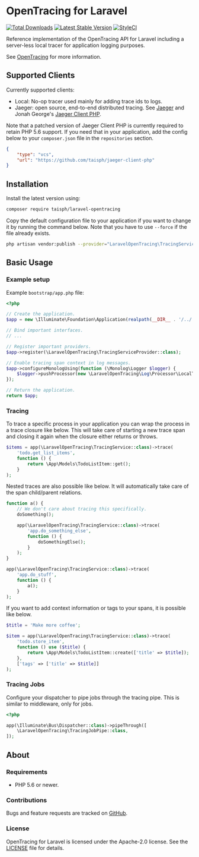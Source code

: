 # OpenTracing for Laravel

[![Total Downloads](https://img.shields.io/packagist/dt/taisph/laravel-opentracing.svg?style=flat-square)](https://packagist.org/packages/taisph/laravel-opentracing)
[![Latest Stable Version](https://img.shields.io/packagist/v/taisph/laravel-opentracing.svg?style=flat-square)](https://packagist.org/packages/taisph/laravel-opentracing)
[![StyleCI](https://github.styleci.io/repos/139591541/shield?style=flat-square&branch=develop)](https://github.styleci.io/repos/139591541)

Reference implementation of the OpenTracing API for Laravel including a server-less local tracer for application
logging purposes.

See [OpenTracing](http://opentracing.io/) for more information.

## Supported Clients

Currently supported clients:

- Local: No-op tracer used mainly for adding trace ids to logs.
- Jaeger: open source, end-to-end distributed tracing. See [Jaeger](https://www.jaegertracing.io/) and
    Jonah George's [Jaeger Client PHP](https://github.com/jonahgeorge/jaeger-client-php).

Note that a patched version of Jaeger Client PHP is currently required to retain PHP 5.6 support. If you need that in
your application, add the config below to your `composer.json` file in the `repositories` section.

```json
{
    "type": "vcs",
    "url": "https://github.com/taisph/jaeger-client-php"
}
```

## Installation

Install the latest version using:

```bash
composer require taisph/laravel-opentracing
```

Copy the default configuration file to your application if you want to change it by running the command below. Note
that you have to use `--force` if the file already exists.

```bash
php artisan vendor:publish --provider="LaravelOpenTracing\TracingServiceProvider"
```

## Basic Usage

### Example setup

Example `bootstrap/app.php` file:

```php
<?php

// Create the application.
$app = new \Illuminate\Foundation\Application(realpath(__DIR__ . '/../'));

// Bind important interfaces.
// ...

// Register important providers.
$app->register(\LaravelOpenTracing\TracingServiceProvider::class);

// Enable tracing span context in log messages.
$app->configureMonologUsing(function (\Monolog\Logger $logger) {
    $logger->pushProcessor(new \LaravelOpenTracing\Log\Processor\LocalTracerProcessor());
});

// Return the application.
return $app;
```

### Tracing

To trace a specific process in your application you can wrap the process in a trace closure like below. This will take
care of starting a new trace span and closing it again when the closure either returns or throws.

```php
$items = app(\LaravelOpenTracing\TracingService::class)->trace(
    'todo.get_list_items',
    function () {
        return \App\Models\TodoListItem::get();
    }
);
```

Nested traces are also possible like below. It will automatically take care of the span child/parent relations.

```php
function a() {
    // We don't care about tracing this specifically.
    doSomething();

    app(\LaravelOpenTracing\TracingService::class)->trace(
        'app.do_something_else',
        function () {
            doSomethingElse();
        }
    );
}

app(\LaravelOpenTracing\TracingService::class)->trace(
    'app.do_stuff',
    function () {
        a();
    }
);
```

If you want to add context information or tags to your spans, it is possible like below.

```php
$title = 'Make more coffee';

$item = app(\LaravelOpenTracing\TracingService::class)->trace(
    'todo.store_item',
    function () use ($title) {
        return \App\Models\TodoListItem::create(['title' => $title]);
    },
    ['tags' => ['title' => $title]]
);
```

### Tracing Jobs

Configure your dispatcher to pipe jobs through the tracing pipe. This is similar to middleware, only for jobs.

```php
<?php

app(\Illuminate\Bus\Dispatcher::class)->pipeThrough([
    \LaravelOpenTracing\TracingJobPipe::class,
]);
```

## About

### Requirements

- PHP 5.6 or newer.

### Contributions

Bugs and feature requests are tracked on [GitHub](https://github.com/taisph/laravel-opentracing/issues).

### License

OpenTracing for Laravel is licensed under the Apache-2.0 license. See the [LICENSE](LICENSE) file for details.
